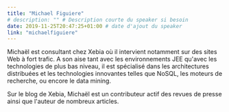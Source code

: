 ```yaml
---
title: "Michael Figuiere"
# description: "" # Description courte du speaker si besoin
date: 2019-11-25T20:47:25+01:00 # date d'ajout du speaker
link: "michaelfiguiere"
---
```

Michaël est consultant chez Xebia où il intervient notamment sur des sites Web à fort trafic. A son aise tant avec les environnements JEE qu'avec les technologies de plus bas niveau, il est spécialisé dans les architectures distribuées et les technologies innovantes telles que NoSQL, les moteurs de recherche, ou encore le data mining.

Sur le blog de Xebia, Michaël est un contributeur actif des revues de presse ainsi que l'auteur de nombreux articles.